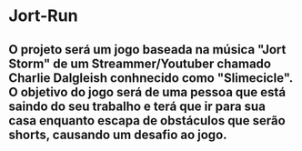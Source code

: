# Jort-Run

## O projeto será um jogo baseada na música "Jort Storm" de um Streammer/Youtuber chamado Charlie Dalgleish conhnecido como "Slimecicle". O objetivo do jogo será de uma pessoa que está saindo do seu trabalho e terá que ir para sua casa enquanto escapa de obstáculos que serão shorts, causando um desafio ao jogo.
